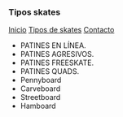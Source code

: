 ### Tipos skates

[Inicio](index.md) [Tipos de skates](skates.md) [Contacto](contacto.md)

- PATINES EN LÍNEA.
- PATINES AGRESIVOS.
- PATINES FREESKATE.
- PATINES QUADS.
- Pennyboard
- Carveboard
- Streetboard
- Hamboard
